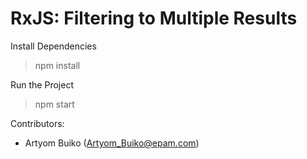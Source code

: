 # RxJS: Filtering to Multiple Results

Install Dependencies
> npm install

Run the Project
> npm start

Contributors:
- Artyom Buiko (Artyom_Buiko@epam.com)